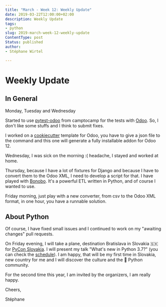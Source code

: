 ```yaml
---
title: "March - Week 12: Weekly Update"
date: 2019-03-22T12:00:00+02:00
description: Weekly Update
tags:
- python
slug: 2019-march-week-12-weekly-update
ContentType: post
Status: published
author:
- Stéphane Wirtel

---
```


# Weekly Update 

## In General
Monday, Tuesday and Wednesday

Started to use [pytest-odoo](https://github.com/camptocamp/pytest-odoo) from
camptocamp for the tests with [Odoo](https://github.com/odoo/odoo). So, I don't
like some stuffs and I think to submit fixes.

I worked on a [cookiecutter](https://github.com/audreyr/cookiecutter) template
for Odoo, you have to give a json file to the command and this one will generate
a fully installable addon for Odoo 12.

Wednesday, I was sick on the morning :( headache, I stayed and worked at home.

Thursday, because I have a lot of fixtures for Django and because I have to
convert them to the Odoo XML, I need to develop a script for that. I have played
with [Bonobo](https://www.bonobo-project.org). It's a powerful ETL written in
Python, and of course I wanted to use.

Friday morning, just play with a new converter, from csv to the Odoo XML format,
in one hour, you have a runnable solution.

## About Python

Of course, I have fixed small issues and I continued to work on my "awaiting
changes" pull requests.

On Friday evening, I will take a plane, destination Bratislava in Slovakia 🇸🇰
for [PyCon Slovakia](https://2019.pycon.sk/sk/). I will present my talk "What's
new in Python 3.7?" (you can check the
[schedule](https://2019.pycon.sk/en/saturday.html)). I am happy, that will be my
first time in Slovakia, new country for me and I will
discover the culture and the 🐍 Python community.

For the second time this year, I am invited by the organizers, I am really
happy.

Cheers,

Stéphane